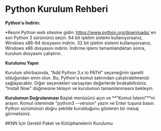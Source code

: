 
# Python Kurulum Rehberi

**Python'u İndirin:**

•Resmi Python web sitesine gidin: https://www.python.org/downloads/  en son Python 3 sürümünü seçin.
64 bit işletim sistemi kullanıyorsanız, Windows x86-64 dosyasını indirin. 32 bit işletim sistemi kullanıyorsanız, Windows x86 dosyasını indirin.
İndirme işlemi tamamlandıktan sonra, kurulum dosyasını çalıştırın.

**Kurulumu Yapın**

Kurulum sihirbazında, "Add Python 3.x to PATH" seçeneğinin işaretli olduğundan emin olun. Bu, Python'u komut satırından çalıştırabilmenizi sağlayacaktır.
Diğer seçenekleri varsayılan değerlerde bırakabilirsiniz.
"Install Now" düğmesine tıklayın ve kurulumun tamamlanmasını bekleyin.

**Kurulumun Doğrulanması**
Başlat menüsünü açın ve **"Komut İstemi"**ni arayın.
Komut isteminde "python3 --version" yazın ve Enter tuşuna basın.
Python sürümünün doğru şekilde kurulduğunu gösteren bir mesaj görmelisiniz.

#KNN İçin Gerekli Paket ve Kütüphanelerin Kurulumu


